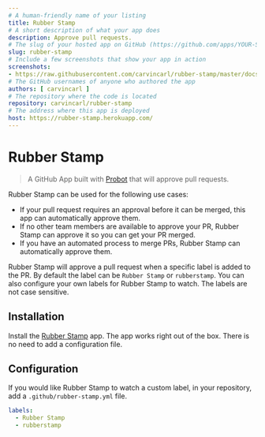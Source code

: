 ```yaml
---
# A human-friendly name of your listing
title: Rubber Stamp
# A short description of what your app does
description: Approve pull requests.
# The slug of your hosted app on GitHub (https://github.com/apps/YOUR-SLUG)
slug: rubber-stamp
# Include a few screenshots that show your app in action
screenshots:
- https://raw.githubusercontent.com/carvincarl/rubber-stamp/master/docs/screenshot.png
# The GitHub usernames of anyone who authored the app
authors: [ carvincarl ]
# The repository where the code is located
repository: carvincarl/rubber-stamp
# The address where this app is deployed
host: https://rubber-stamp.herokuapp.com/
---
```

# Rubber Stamp

> A GitHub App built with [Probot](https://github.com/probot/probot) that will approve pull requests.

Rubber Stamp can be used for the following use cases:

* If your pull request requires an approval before it can be merged, this app can automatically approve them.
* If no other team members are available to approve your PR, Rubber Stamp can approve it so you can get your PR merged.
* If you have an automated process to merge PRs, Rubber Stamp can automatically approve them.

Rubber Stamp will approve a pull request when a specific label is added to the PR.
By default the label can be `Rubber Stamp` or `rubberstamp`.
You can also configure your own labels for Rubber Stamp to watch.
The labels are not case sensitive.

## Installation

Install the [Rubber Stamp](https://github.com/apps/rubber-stamp) app.
The app works right out of the box.
There is no need to add a configuration file.

## Configuration

If you would like Rubber Stamp to watch a custom label, in your repository, add a `.github/rubber-stamp.yml` file.

```yml
labels:
  - Rubber Stamp
  - rubberstamp
```
